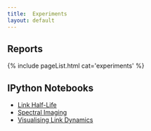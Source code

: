 ```yaml
---
title:  Experiments
layout: default
---
```


## Reports
{% include pageList.html cat='experiments' %}

## IPython Notebooks


* [Link Half-Life](http://nbviewer.ipython.org/github/anjackson/keeping-codes/blob/gh-pages/experiments/Link%20Half-Life.ipynb)
* [Spectral Imaging](http://nbviewer.ipython.org/github/anjackson/keeping-codes/blob/gh-pages/experiments/Spectral%20Imaging.ipynb)
* [Visualising Link Dynamics](http://nbviewer.ipython.org/github/anjackson/keeping-codes/blob/gh-pages/experiments/Visualising%20Link%20Dynamics.ipynb)

